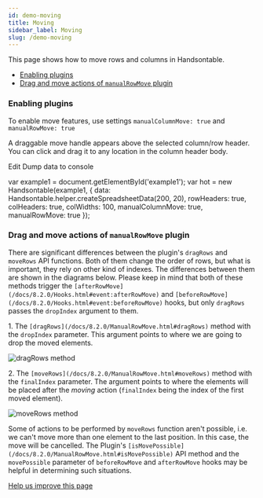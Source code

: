 ```yaml
---
id: demo-moving
title: Moving
sidebar_label: Moving
slug: /demo-moving
---
```


This page shows how to move rows and columns in Handsontable.

*   [Enabling plugins](#enablingPlugins)
*   [Drag and move actions of `manualRowMove` plugin](#manualRowMove)

### Enabling plugins

To enable move features, use settings `manualColumnMove: true` and `manualRowMove: true`

A draggable move handle appears above the selected column/row header. You can click and drag it to any location in the column header body.

Edit Dump data to console

var example1 = document.getElementById('example1'); var hot = new Handsontable(example1, { data: Handsontable.helper.createSpreadsheetData(200, 20), rowHeaders: true, colHeaders: true, colWidths: 100, manualColumnMove: true, manualRowMove: true });

### Drag and move actions of `manualRowMove` plugin

There are significant differences between the plugin's `dragRows` and `moveRows` API functions. Both of them change the order of rows, but what is important, they rely on other kind of indexes. The differences between them are shown in the diagrams below. Please keep in mind that both of these methods trigger the `[afterRowMove](/docs/8.2.0/Hooks.html#event:afterRowMove)` and `[beforeRowMove](/docs/8.2.0/Hooks.html#event:beforeRowMove)` hooks, but only `dragRows` passes the `dropIndex` argument to them.

1\. The `[dragRows](/docs/8.2.0/ManualRowMove.html#dragRows)` method with the `dropIndex` parameter. This argument points to where we are going to drop the moved elements.

![dragRows method](images/drag_action.svg)

2\. The `[moveRows](/docs/8.2.0/ManualRowMove.html#moveRows)` method with the `finalIndex` parameter. The argument points to where the elements will be placed after the _moving_ action (`finalIndex` being the index of the first moved element).

![moveRows method](images/move_action.svg)

Some of actions to be performed by `moveRows` function aren't possible, i.e. we can't move more than one element to the last position. In this case, the move will be cancelled. The Plugin's `[isMovePossible](/docs/8.2.0/ManualRowMove.html#isMovePossible)` API method and the `movePossible` parameter of `beforeRowMove` and `afterRowMove` hooks may be helpful in determining such situations.

[Help us improve this page](https://github.com/handsontable/docs/edit/8.2.0/tutorials/moving.html)
